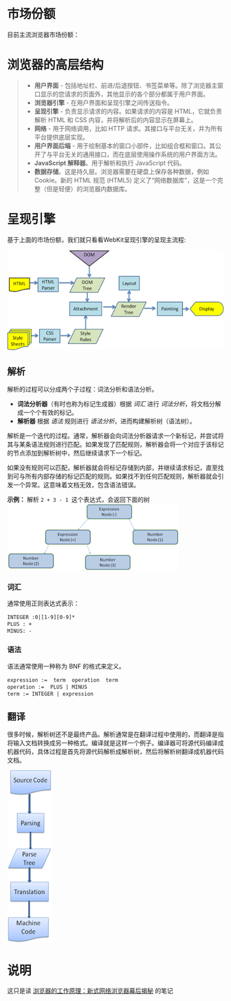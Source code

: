 
# 市场份额
目前主流浏览器市场份额：

<!-- ![caikao](./StatCounter-browser-ww-monthly-201807-201907.png) -->

# 浏览器的高层结构
> - __用户界面__ - 包括地址栏、前进/后退按钮、书签菜单等。除了浏览器主窗口显示的您请求的页面外，其他显示的各个部分都属于用户界面。  
> - __浏览器引擎__ - 在用户界面和呈现引擎之间传送指令。  
> - __呈现引擎__ - 负责显示请求的内容。如果请求的内容是 HTML，它就负责解析 HTML 和 CSS 内容，并将解析后的内容显示在屏幕上。  
> - __网络__ - 用于网络调用，比如 HTTP 请求。其接口与平台无关，并为所有平台提供底层实现。  
> - __用户界面后端__ - 用于绘制基本的窗口小部件，比如组合框和窗口。其公开了与平台无关的通用接口，而在底层使用操作系统的用户界面方法。  
> - __JavaScript 解释器__。用于解析和执行 JavaScript 代码。  
> - __数据存储__。这是持久层。浏览器需要在硬盘上保存各种数据，例如 Cookie。新的 HTML 规范 (HTML5) 定义了“网络数据库”，这是一个完整（但是轻便）的浏览器内数据库。  

# 呈现引擎
基于上面的市场份额，我们就只看看WebKit呈现引擎的呈现主流程:

![render](./render.png)

## 解析
解析的过程可以分成两个子过程：词法分析和语法分析。
- __词法分析器__（有时也称为标记生成器）根据 *词汇* 进行 *词法分析*，将文档分解成一个个有效的标记。
- __解析器__ 根据 *语法* 规则进行 *语法分析*，进而构建解析树（语法树）。

解析是一个迭代的过程。通常，解析器会向词法分析器请求一个新标记，并尝试将其与某条语法规则进行匹配。如果发现了匹配规则，解析器会将一个对应于该标记的节点添加到解析树中，然后继续请求下一个标记。

如果没有规则可以匹配，解析器就会将标记存储到内部，并继续请求标记，直至找到可与所有内部存储的标记匹配的规则。如果找不到任何匹配规则，解析器就会引发一个异常。这意味着文档无效，包含语法错误。

__示例：__ 解析 `2 + 3 - 1 `这个表达式，会返回下面的树  
![数学表达式树节点](./parse.png)

### 词汇
通常使用正则表达式表示：
```
INTEGER :0|[1-9][0-9]*
PLUS : +
MINUS: -
```

### 语法
语法通常使用一种称为 BNF 的格式来定义。
```
expression :=  term  operation  term
operation :=  PLUS | MINUS
term := INTEGER | expression
```
## 翻译
很多时候，解析树还不是最终产品。解析通常是在翻译过程中使用的，而翻译是指将输入文档转换成另一种格式。编译就是这样一个例子。编译器可将源代码编译成机器代码，具体过程是首先将源代码解析成解析树，然后将解析树翻译成机器代码文档。

![翻译](./translation.png)

# 说明
这只是读 [浏览器的工作原理：新式网络浏览器幕后揭秘](https://www.html5rocks.com/zh/tutorials/internals/howbrowserswork/#The_browsers_we_will_talk_about) 的笔记